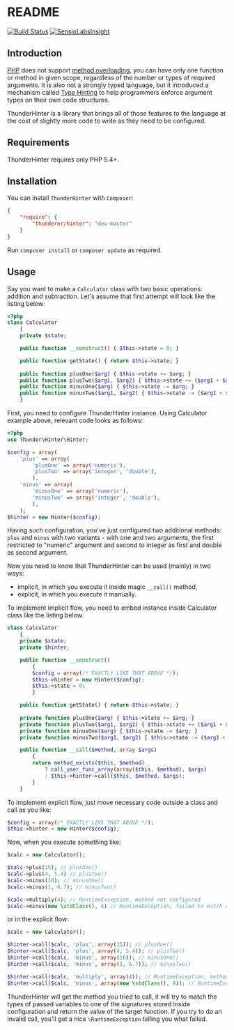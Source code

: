 README
=====

[![Build Status](https://secure.travis-ci.org/thunderer/Hinter.png?branch=master)](http://travis-ci.org/thunderer/Hinter)
[![SensioLabsInsight](https://insight.sensiolabs.com/projects/9b5c49fd-fa4d-4688-898a-8ba003475c54/mini.png)](https://insight.sensiolabs.com/projects/9b5c49fd-fa4d-4688-898a-8ba003475c54)

Introduction
-----------

[PHP](http://www.php.net/) does not support [method overloading](http://pl1.php.net/language.oop5.overloading), you can have only one function or method in given scope, regardless of the number or types of required arguments. It is also not a strongly typed language, but it introduced a mechanism called [Type Hinting](http://www.php.net/manual/en/language.oop5.typehinting.php) to help programmers enforce argument types on their own code structures.

ThunderHinter is a library that brings all of those features to the language at the cost of slightly more code to write as they need to be configured.

Requirements
-----------

ThunderHinter requires only PHP 5.4+.

Installation
-----------

You can install `ThunderHinter` with `Composer`:

```json
{
    "require": {
        "thunderer/hinter": "dev-master"
    }
}
```

Run `composer install` or `composer update` as required. 

Usage
----

Say you want to make a `Calculator` class with two basic operations: addition and subtraction. Let's assume that first attempt will look like the listing below:

```php
<?php
class Calculator
    {
    private $state;

    public function __construct() { $this->state = 0; }

    public function getState() { return $this->state; }
    
    public function plusOne($arg) { $this->state += $arg; }
    public function plusTwo($arg1, $arg2) { $this->state += ($arg1 + $arg2); }
    public function minusOne($arg) { $this->state -= $arg; }
    public function minusTwo($arg1, $arg2) { $this->state -= ($arg1 + $arg2); }
    }
```

First, you need to configure ThunderHinter instance. Using Calculator example above, relevant code looks as follows:

```php
<?php
use Thunder\Hinter\Hinter;

$config = array(
    'plus' => array(
        'plusOne' => array('numeric'),
        'plusTwo' => array('integer', 'double'),
        ),
    'minus' => array(
        'minusOne' => array('numeric'),
        'minusTwo' => array('integer', 'double'),
        ),
    );
$hinter = new Hinter($config);
```

Having such configuration, you've just configured two additional methods: `plus` and `minus` with two variants - with one and two arguments, the first restricted to "numeric" argument and second to integer as first and double as second argument.

Now you need to know that ThunderHinter can be used (mainly) in two ways:

* implicit, in which you execute it inside magic `__call()` method,
* explicit, in which you execute it manually.

To implement implicit flow, you need to embed instance inside Calculator class like the listing below:

```php
class Calculator
    {
    private $state;
    private $hinter;

    public function __construct()
        {
        $config = array(/* EXACTLY LIKE THAT ABOVE */);
        $this->hinter = new Hinter($config);
        $this->state = 0;
        }

    public function getState() { return $this->state; }
    
    private function plusOne($arg) { $this->state += $arg; }
    private function plusTwo($arg1, $arg2) { $this->state += ($arg1 + $arg2); }
    private function minusOne($arg) { $this->state -= $arg; }
    private function minusTwo($arg1, $arg2) { $this->state -= ($arg1 + $arg2); }

    public function __call($method, array $args)
        {
        return method_exists($this, $method)
            ? call_user_func_array(array($this, $method), $args)
            : $this->hinter->call($this, $method, $args);
        }
    }
```

To implement explicit flow, just move necessary code outside a class and call as you like:

```php
$config = array(/* EXACTLY LIKE THAT ABOVE */);
$this->hinter = new Hinter($config);
```

Now, when you execute something like:

```php
$calc = new Calculator();

$calc->plus(15); // plusOne()
$calc->plus(4, 5.4) // plusTwo()
$calc->minus(10); // minusOne()
$calc->minus(1, 6.7); // minusTwo()

$calc->multiply(4); // RuntimeException, method not configured
$calc->minus(new \stdClass(), 4) // RuntimeException, failed to match call to configuration
```

or in the explicit flow:

```php
$calc = new Calculator();

$hinter->call($calc, 'plus', array(15)); // plusOne()
$hinter->call($calc, 'plus', array(4, 5.4)); // plusTwo()
$hinter->call($calc, 'minus', array(10)); // minusOne()
$hinter->call($calc, 'minus', array(1, 6.7)); // minusTwo()

$hinter->call($calc, 'multiply', array(4)); // RuntimeException, method not configured
$hinter->call($calc, 'minus', array(new \stdClass(), 4)); // RuntimeException, failed to match call to configuration
```

ThunderHinter will get the method you tried to call, it will try to match the types of passed variables to one of the signatures stored inside configuration and return the value of the target function. If you try to do an invalid call, you'll get a nice `\RuntimeException` telling you what failed.
